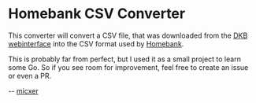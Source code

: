 Homebank CSV Converter
======================
This converter will convert a CSV file, that was downloaded from the [DKB webinterface](https://www.dkb.de/banking) into the CSV format used by [Homebank](http://homebank.free.fr/).

This is probably far from perfect, but I used it as a small project to learn some Go. So if you see room for improvement, feel free to create an issue or even a PR.

-- [micxer](https://github.com/micxer)